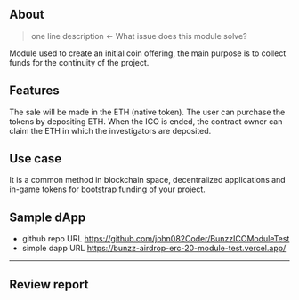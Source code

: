 ## About
> one line description ← What issue does this module solve?

Module used to create an initial coin offering, the main purpose is to collect funds for the continuity of the project.

## Features

The sale will be made in the ETH (native token).
The user can  purchase the tokens by depositing ETH.
When the ICO is ended, the contract owner can claim the ETH in which the investigators are deposited.

## Use case

It is a common method in blockchain space, decentralized applications and in-game tokens for bootstrap funding of your project.

## Sample dApp
- github repo URL
    https://github.com/john082Coder/BunzzICOModuleTest
- simple dapp URL
    https://bunzz-airdrop-erc-20-module-test.vercel.app/

---
## Review report

